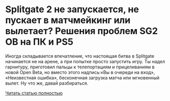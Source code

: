 # Splitgate 2 не запускается, не пускает в матчмейкинг или вылетает? Решения проблем SG2 OB на ПК и PS5



Иногда складывается впечатление, что настоящая битва в Splitgate начинается не на арене, а при попытке просто запустить игру. Ты надел гарнитуру, приготовил пальцы к телепортациям и прицеливаниям в новой Open Beta, но вместо этого надпись:«Вы в очереди на вход», «Неизвестная ошибка», бесконечная загрузка матча или мгновенный вылет. Ну что же, давай разбираться.

[Читать статью полностью](https://xyberbara.com/gaming/sg2-errors/)
